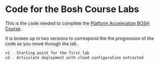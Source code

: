 # Code for the Bosh Course Labs

This is the code needed to complete the 
[Platform Acceleration BOSH Course](https://github.com/pivotal-education/platform-acceleration-bosh).

It is broken up in two versions to correspond the the progression of the code as you move through the lab.

```bash
v1 - Starting point for the first lab
v2 - Articulate deployment with cloud configuration extracted
```
